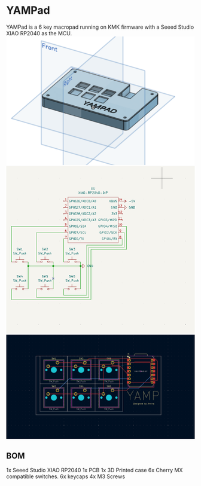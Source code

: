 # YAMPad
YAMPad is a 6 key macropad running on KMK firmware with a Seeed Studio XIAO RP2040 as the MCU. 
![A screenshot of the 3d model of the full case.](https://github.com/amino47/YAMPad/blob/main/case.png?raw=true)
![A screenshot of the PCB schematic.](https://github.com/amino47/YAMPad/blob/main/schem.png?raw=true)
![A screenshot of the PCB.](https://github.com/amino47/YAMPad/blob/main/circutboard.png?raw=true)


## BOM
1x Seeed Studio XIAO RP2040
1x PCB
1x 3D Printed case
6x Cherry MX compatible switches.
6x keycaps
4x M3 Screws

